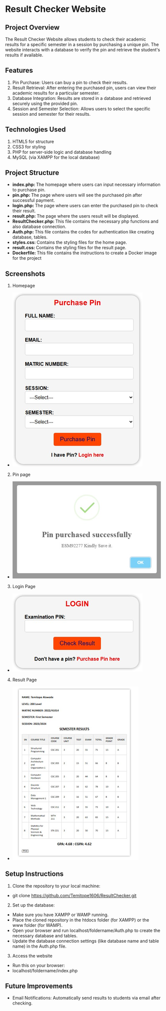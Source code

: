 <h1> <b> Result Checker Website </b> </h1>

<h2> <b> Project Overview </b> </h2>

The Result Checker Website allows students to check their academic results for a specific semester in a session by purchasing a unique pin. The website interacts with a database to verify the pin and retrieve the student's results if available.

<h2> <b> Features </b> </h2>


1. Pin Purchase: Users can buy a pin to check their results.
2. Result Retrieval: After entering the purchased pin, users can view their academic results for a particular semester.
3. Database Integration: Results are stored in a database and retrieved securely using the provided pin.
4. Session and Semester Selection: Allows users to select the specific session and semester for their results.

<h2> <b> Technologies Used </b> </h2>


1. HTML5 for structure
2. CSS3 for styling
3. PHP for server-side logic and database handling
4. MySQL (via XAMPP for the local database)

<h2> <b> Project Structure </b> </h2>

- <b> index.php: </b> The homepage where users can input necessary information to purchase pin.
- <b> pin.php: </b> The page where users will see the purchased pin after successful payment.
- <b> login.php: </b> The page where users can enter the purchased pin to check their result.
- <b> result.php: </b> The page where the users result will be displayed.
- <b> ResultChecker.php: </b> This file contains the necessary php functions and also database connection.
- <b> Auth.php: </b> This file contains the codes for authentication like creating database, tables.
- <b> styles.css: </b> Contains the styling files for the home page.
- <b> result.css: </b> Contains the styling files for the result page.
- <b> Dockerfile: </b> This file contains the instructions to create a Docker image for the project

<h2> <b> Screenshots </b> </h2>


1. Homepage
- ![Homepage Screenshot](screenshots/1..jpg)

2. Pin page
- ![Pinpage Screenshot](screenshots/2..jpg)

3. Login Page
- ![Loginpage Screenshot](screenshots/3..jpg)

4. Result Page
- ![Resultpage Screenshot](screenshots/4..jpg)

<h2> <b> Setup Instructions </b> </h2>


1. Clone the repository to your local machine:
  - git clone https://github.com/Temitope1606/ResultChecker.git
2. Set up the database:
  - Make sure you have XAMPP or WAMP running.
  - Place the cloned repository in the htdocs folder (for XAMPP) or the www folder (for WAMP).
  - Open your browser and run localhost/foldername/Auth.php to create the necessary database and tables.
  - Update the database connection settings (like database name and table name) in the Auth.php file.
3. Access the website
  - Run this on your browser:
  - localhost/foldername/index.php

<h2> <b> Future Improvements </b> </h2>

- Email Notifications: Automatically send results to students via email after checking.
